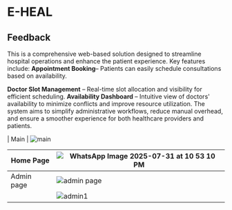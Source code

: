 
# E-HEAL

## Feedback
This is a comprehensive web-based solution designed to streamline hospital operations and enhance the patient experience. Key features include:
<b>Appointment Booking</b>– Patients can easily schedule consultations based on availability.

<b>Doctor Slot Management</b> – Real-time slot allocation and visibility for efficient scheduling.
<b>Availability Dashboard</b> – Intuitive view of doctors' availability to minimize conflicts and improve resource utilization.
The system aims to simplify administrative workflows, reduce manual overhead, and ensure a smoother experience for both healthcare providers and patients. 

| Main | ![main](https://github.com/user-attachments/assets/217710ec-bb88-4252-b559-0e9988c01df6)

|Home Page |![WhatsApp Image 2025-07-31 at 10 53 10 PM](https://github.com/user-attachments/assets/dd9e3c98-6597-43b1-998e-e150dae6301d) |
|-----------| ------------- | 
| Admin page| ![admin page](https://github.com/user-attachments/assets/62a4cb17-86d4-4790-b81c-e80613d79916)
|      |![admin1](https://github.com/user-attachments/assets/f6548f18-b332-4053-9969-c38514d322cd)
